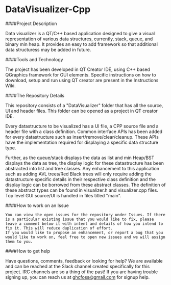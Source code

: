 # DataVisualizer-Cpp

####Project Description

Data visualizer is a QT/C++ based application designed to give a visual representation of various data structures, currently, stack, queue, and binary min heap. It provides an easy to add framework so that additional data structuress may be added in future.

####Tools and Technology

The project has been developed in QT Creator IDE, using C++ based QGraphics framework for GUI elements. Specific instructions on how to download, setup and run using QT creator are present in the Instructions Wiki.

####The Repository Details

This repository consists of a "DataVisualizer" folder that has all the source, UI and header files. This folder can be opened as a project in QT creator IDE.

Every datastructure to be visualized has a UI file, a CPP source file and a header file with a class definition. Common interface APIs has been added for every datastructure such as insert/remove/clear/cleanup. These APIs have the implementation required for displaying a specific data structure type. 

Further, as the queue/stack displays the data as list and min Heap/BST displays the data as tree, the display logic for these datastructure has been abstracted into list and tree classes. Any enhancement to this application such as adding AVL trees/Red Black trees will only require adding the datastructure specific details in their respective class definition and the display logic can be borrowed from these abstract classes. The definition of these abstract types can be found in visualizer.h and visualizer.cpp files. Top level GUI source/UI is handled in files titled "main".

####How to work on an Issue

    You can view the open issues for the repository under Issues. If there is a particular existing issue that you would like to fix, please leave a comment below it with intent and details of how you intend to fix it. This will reduce duplication of effort.
    If you would like to propose an enhancement, or report a bug that you would like to work on, feel free to open new issues and we will assign them to you.

####How to get help

Have questions, comments, feedback or looking for help? We are available and can be reached at the Slack channel created specifically for this project. IRC channels are so a thing of the past! If you are having trouble signing up, you can reach us at ghcfoss@gmail.com for signup help.
